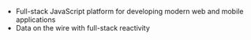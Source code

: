 * Full-stack JavaScript platform for developing modern web and mobile applications
* Data on the wire with full-stack reactivity
